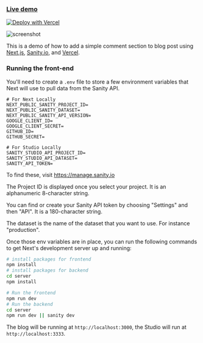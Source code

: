 ### [Live demo](https://techblog-orignal.vercel.app/)

[![Deploy with Vercel](https://vercel.com/button)](https://vercel.com/new/clone?repository-url=https%3A%2F%2Fgithub.com%2Fsanity-io%2Fsanity-template-nextjs-blog-comments&project-name=sanity-next-blog-comments&repository-name=sanity-next-blog-comments&demo-title=Next.js%20Blog%20with%20Comments&demo-description=A%20Next.js%20%2B%20Sanity%20blog%20with%20comments%20stored%20in%20Studio%20via%20API%20routes.&demo-url=https%3A%2F%2Ftemplate-nextjs-blog-comments.sanity.build%2F&demo-image=https%3A%2F%2Fraw.githubusercontent.com%2Fsanity-io%2Fsanity-template-nextjs-blog-comments%2Fmain%2F.sanity-template%2Fassets%2Fpreview-image.jpg&integration-ids=oac_hb2LITYajhRQ0i4QznmKH7gx)

![screenshot](https://i.ibb.co/19XcZHD/tech-blog.png)

This is a demo of how to add a simple comment section to blog post using [Next.js](https://nextjs.org), [Sanity.io](https://www.sanity.io), and [Vercel](https://vercel.com).

### Running the front-end

You'll need to create a `.env` file to store a few environment variables that Next will use to pull data from the Sanity API.

```dotenv
# For Next Locally
NEXT_PUBLIC_SANITY_PROJECT_ID=
NEXT_PUBLIC_SANITY_DATASET=
NEXT_PUBLIC_SANITY_API_VERSION=
GOOGLE_CLIENT_ID=
GOOGLE_CLIENT_SECRET=
GITHUB_ID=
GITHUB_SECRET=

# For Studio Locally
SANITY_STUDIO_API_PROJECT_ID=
SANITY_STUDIO_API_DATASET=
SANITY_API_TOKEN=
```

To find these, visit https://manage.sanity.io

The Project ID is displayed once you select your project. It is an alphanumeric 8-character string.

You can find or create your Sanity API token by choosing "Settings" and then "API". It is a 180-character string.

The dataset is the name of the dataset that you want to use. For instance "production".

Once those env variables are in place, you can run the following commands to get Next's development server up and running:

```bash
# install packages for frontend
npm install
# install packages for backend
cd server
npm install

# Run the frontend
npm run dev
# Run the backend
cd server
npm run dev || sanity dev
```

The blog will be running at `http://localhost:3000`, the Studio will run at `http://localhost:3333`.
